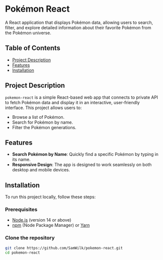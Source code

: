# Pokémon React

A React application that displays Pokémon data, allowing users to search, filter, and explore detailed information about their favorite Pokémon from the Pokémon universe.

## Table of Contents

- [Project Description](#project-description)
- [Features](#features)
- [Installation](#installation)

## Project Description

`pokemon-react` is a simple React-based web app that connects to private API to fetch Pokémon data and display it in an interactive, user-friendly interface. This project allows users to:

- Browse a list of Pokémon.
- Search for Pokémon by name.
- Filter the Pokémon generations.

## Features

- **Search Pokémon by Name**: Quickly find a specific Pokémon by typing in its name.
- **Responsive Design**: The app is designed to work seamlessly on both desktop and mobile devices.

## Installation

To run this project locally, follow these steps:

### Prerequisites

- [Node.js](https://nodejs.org/) (version 14 or above)
- [npm](https://www.npmjs.com/) (Node Package Manager) or [Yarn](https://yarnpkg.com/)

### Clone the repository

```bash
git clone https://github.com/SamWilk/pokemon-react.git
cd pokemon-react
```
